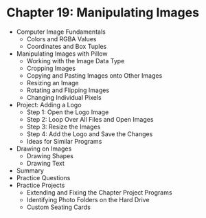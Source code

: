 # Chapter 19: Manipulating Images
- Computer Image Fundamentals
  - Colors and RGBA Values
  - Coordinates and Box Tuples
- Manipulating Images with Pillow
  - Working with the Image Data Type
  - Cropping Images
  - Copying and Pasting Images onto Other Images
  - Resizing an Image
  - Rotating and Flipping Images
  - Changing Individual Pixels
- Project: Adding a Logo
  - Step 1: Open the Logo Image
  - Step 2: Loop Over All Files and Open Images
  - Step 3: Resize the Images
  - Step 4: Add the Logo and Save the Changes
  - Ideas for Similar Programs
- Drawing on Images
  - Drawing Shapes
  - Drawing Text
- Summary
- Practice Questions
- Practice Projects
  - Extending and Fixing the Chapter Project Programs
  - Identifying Photo Folders on the Hard Drive
  - Custom Seating Cards